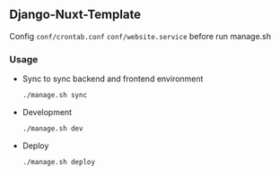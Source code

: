 ## Django-Nuxt-Template

Config `conf/crontab.conf` `conf/website.service` before run manage.sh

### Usage

- Sync to sync backend and frontend environment

  ```bash
  ./manage.sh sync
  ```

- Development

  ```bash
  ./manage.sh dev
  ```

- Deploy
  
  ```bash
  ./manage.sh deploy
  ```
